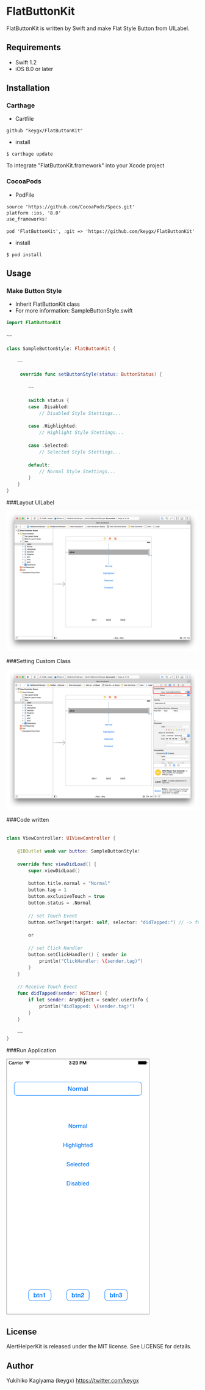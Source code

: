 # FlatButtonKit

FlatButtonKit is written by Swift and make Flat Style Button from UILabel.

## Requirements
- Swift 1.2
- iOS 8.0 or later

## Installation

### Carthage

* Cartfile

```Cartfile
github "keygx/FlatButtonKit"
```

* install

```
$ carthage update
```
To integrate "FlatButtonKit.framework" into your Xcode project

### CocoaPods

* PodFile

```PodFile
source 'https://github.com/CocoaPods/Specs.git'
platform :ios, '8.0'
use_frameworks!

pod 'FlatButtonKit', :git => 'https://github.com/keygx/FlatButtonKit'
```
* install

```
$ pod install
```

## Usage

### Make Button Style

- Inherit FlatButtonKit class
- For more information: SampleButtonStyle.swift

```SampleButtonStyle.swift
import FlatButtonKit

~~

class SampleButtonStyle: FlatButtonKit {

	~~

	 override func setButtonStyle(status: ButtonStatus) {
	 	
	 	~~
	 	
		switch status {
		case .Disabled:
	        // Disabled Style Stettings...
	        
		case .Highlighted:
	        // Highlight Style Stettings...
	        	        
		case .Selected:
	        // Selected Style Stettings...
	               
		default:
	        // Normal Style Stettings...
		}
	}
}
```

###Layout UILabel

![](images/storyboard1.png)

###Setting Custom Class

![](images/storyboard2.png)

###Code written

```ViewController.swift

class ViewController: UIViewController {
	
	@IBOutlet weak var button: SampleButtonStyle!
	
	override func viewDidLoad() {
		super.viewDidLoad()
		
		button.title.normal = "Normal"
		button.tag = 1
		button.exclusiveTouch = true
		button.status = .Normal
			
		// set Touch Event
		button.setTarget(target: self, selector: "didTapped:") // -> func didTapped(sender:)
		    
		or
		    
		// set Click Handler
		button.setClickHandler() { sender in
			println("ClickHandler: \(sender.tag)")
		}
	}
	
	// Receive Touch Event
	func didTapped(sender: NSTimer) {
	    if let sender: AnyObject = sender.userInfo {
	        println("didTapped: \(sender.tag)")
	    }
	}
	
	~~
}
```

###Run Application

![](images/iPhone6.png)


## License

AlertHelperKit is released under the MIT license. See LICENSE for details.

## Author

Yukihiko Kagiyama (keygx) <https://twitter.com/keygx>

